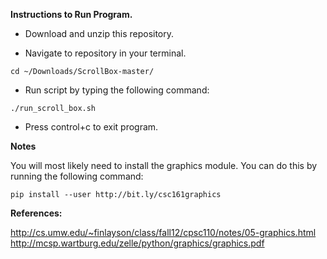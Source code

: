 **Instructions to Run Program.**

* Download and unzip this repository. 

* Navigate to repository in your terminal.

~~~
cd ~/Downloads/ScrollBox-master/
~~~

* Run script by typing the following command:

~~~
./run_scroll_box.sh
~~~

* Press control+c to exit program.


**Notes**

You will most likely need to install the graphics module. You can do this by running the following command:

~~~
pip install --user http://bit.ly/csc161graphics
~~~

**References:**

http://cs.umw.edu/~finlayson/class/fall12/cpsc110/notes/05-graphics.html
http://mcsp.wartburg.edu/zelle/python/graphics/graphics.pdf 
